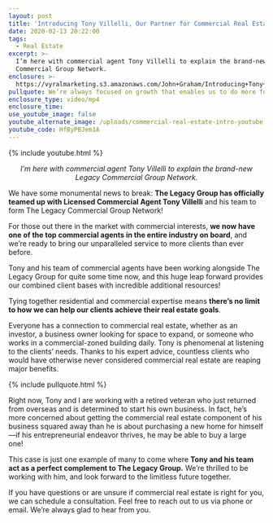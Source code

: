 ```yaml
---
layout: post
title: 'Introducing Tony Villelli, Our Partner for Commercial Real Estate'
date: 2020-02-13 20:22:00
tags:
  - Real Estate
excerpt: >-
  I’m here with commercial agent Tony Villelli to explain the brand-new Legacy
  Commercial Group Network.
enclosure: >-
  https://vyralmarketing.s3.amazonaws.com/John+Graham/Introducing+Tony+Villelli%2C+Our+Partner+for+Commercial+Real+Estate.mp4
pullquote: We’re always focused on growth that enables us to do more for our clients.
enclosure_type: video/mp4
enclosure_time:
use_youtube_image: false
youtube_alternate_image: /uploads/commercial-real-estate-intro-youtube.jpg
youtube_code: HfByPBJem1A
---
```


{% include youtube.html %}

<p style="text-align: center;"><em>I’m here with commercial agent Tony Villelli to explain the brand-new Legacy Commercial Group Network.</em></p>

We have some monumental news to break: **The Legacy Group has officially teamed up with Licensed Commercial Agent Tony Villelli** and his team to form The Legacy Commercial Group Network\!&nbsp;

For those out there in the market with commercial interests, **we now have one of the top commercial agents in the entire industry on board**, and we’re ready to bring our unparalleled service to more clients than ever before.&nbsp;

Tony and his team of commercial agents have been working alongside The Legacy Group for quite some time now, and this huge leap forward provides our combined client bases with incredible additional resources\!&nbsp;

Tying together residential and commercial expertise means **there’s no limit to how we can help our clients achieve their real estate goals**.&nbsp;

Everyone has a connection to commercial real estate, whether as an investor, a business owner looking for space to expand, or someone who works in a commercial-zoned building daily. Tony is phenomenal at listening to the clients’ needs. Thanks to his expert advice, countless clients who would have otherwise never considered commercial real estate are reaping major benefits.

{% include pullquote.html %}

Right now, Tony and I are working with a retired veteran who just returned from overseas and is determined to start his own business. In fact, he’s more concerned about getting the commercial real estate component of his business squared away than he is about purchasing a new home for himself—if his entrepreneurial endeavor thrives, he may be able to buy a large one\!&nbsp;

This case is just one example of many to come where **Tony and his team act as a perfect complement to The Legacy Group.** We’re thrilled to be working with him, and look forward to the limitless future together.&nbsp;&nbsp;

If you have questions or are unsure if commercial real estate is right for you, we can schedule a consultation. Feel free to reach out to us via phone or email. We’re always glad to hear from you.